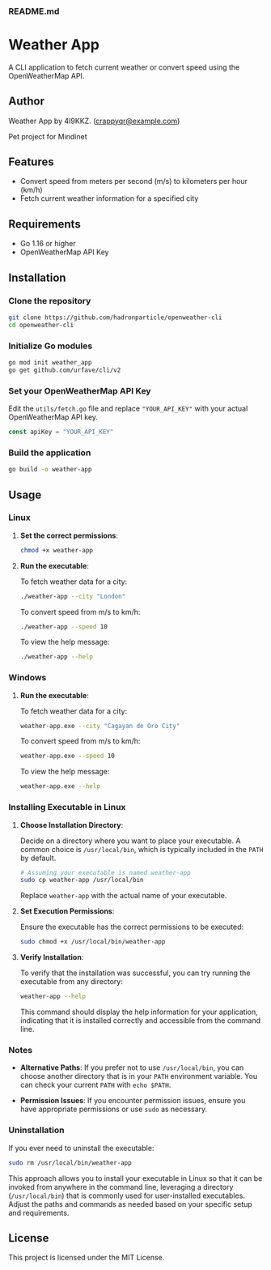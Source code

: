 ### README.md

# Weather App

A CLI application to fetch current weather or convert speed using the OpenWeatherMap API.

## Author

Weather App by 4I9KKZ. (crappyqr@example.com)

Pet project for Mindinet

## Features

- Convert speed from meters per second (m/s) to kilometers per hour (km/h)
- Fetch current weather information for a specified city

## Requirements

- Go 1.16 or higher
- OpenWeatherMap API Key

## Installation

### Clone the repository

```sh
git clone https://github.com/hadronparticle/openweather-cli
cd openweather-cli
```

### Initialize Go modules

```sh
go mod init weather_app
go get github.com/urfave/cli/v2
```

### Set your OpenWeatherMap API Key

Edit the `utils/fetch.go` file and replace `"YOUR_API_KEY"` with your actual OpenWeatherMap API key.

```go
const apiKey = "YOUR_API_KEY"
```

### Build the application

```sh
go build -o weather-app
```

## Usage

### Linux

1. **Set the correct permissions**:

    ```sh
    chmod +x weather-app
    ```

2. **Run the executable**:

    To fetch weather data for a city:

    ```sh
    ./weather-app --city "London"
    ```

    To convert speed from m/s to km/h:

    ```sh
    ./weather-app --speed 10
    ```

    To view the help message:

    ```sh
    ./weather-app --help
    ```

### Windows

1. **Run the executable**:

    To fetch weather data for a city:

    ```sh
    weather-app.exe --city "Cagayan de Oro City"
    ```

    To convert speed from m/s to km/h:

    ```sh
    weather-app.exe --speed 10
    ```

    To view the help message:

    ```sh
    weather-app.exe --help
    ```

### Installing Executable in Linux

1. **Choose Installation Directory**:

   Decide on a directory where you want to place your executable. A common choice is `/usr/local/bin`, which is typically included in the `PATH` by default.

   ```bash
   # Assuming your executable is named weather-app
   sudo cp weather-app /usr/local/bin
   ```

   Replace `weather-app` with the actual name of your executable.

2. **Set Execution Permissions**:

   Ensure the executable has the correct permissions to be executed:

   ```bash
   sudo chmod +x /usr/local/bin/weather-app
   ```

3. **Verify Installation**:

   To verify that the installation was successful, you can try running the executable from any directory:

   ```bash
   weather-app --help
   ```

   This command should display the help information for your application, indicating that it is installed correctly and accessible from the command line.

### Notes

- **Alternative Paths**: If you prefer not to use `/usr/local/bin`, you can choose another directory that is in your `PATH` environment variable. You can check your current `PATH` with `echo $PATH`.

- **Permission Issues**: If you encounter permission issues, ensure you have appropriate permissions or use `sudo` as necessary.

### Uninstallation

If you ever need to uninstall the executable:

```bash
sudo rm /usr/local/bin/weather-app
```

This approach allows you to install your executable in Linux so that it can be invoked from anywhere in the command line, leveraging a directory (`/usr/local/bin`) that is commonly used for user-installed executables. Adjust the paths and commands as needed based on your specific setup and requirements.

## License
This project is licensed under the MIT License.
